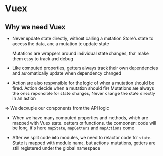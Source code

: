 # Vuex

## Why we need Vuex

+ Never update state directly, without calling a mutation
    Store's state to access the data, and a mutation to update state

    Mutations are wrappers around individual state changes, that make them easy
    to track and debug

+ Like computed properties, getters always track their own dependencies and
    automatically update when dependency changed

+ Action are also responsible for the logic of when a mutation should be fired.
    Action decide when a mutation should fire
    Mutations are always the ones reponsible for state changes, Never change the
    state directly in an action

=> We decouple our components from the API logic

+ When we have many computed properties and methods, which are mapped with Vuex
    state, getters or functions, the component code will be long, it's here `mapState`, `mapGetters` and `mapActions` come


+ After we split code into modules, we need to refactor code for `state`.
  State is mapped with module name, but actions, mutations, getters are still
  registered under the global namespace
